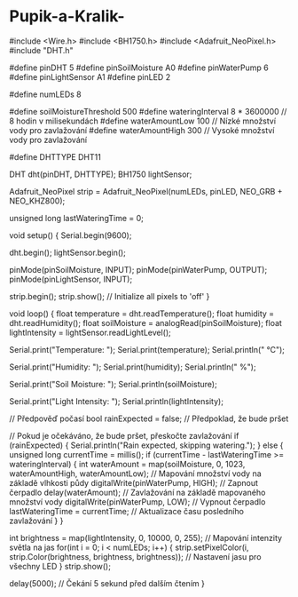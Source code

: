 # Pupik-a-Kralik-
#include <Wire.h>
#include <BH1750.h>
#include <Adafruit_NeoPixel.h>
#include "DHT.h"

#define pinDHT 5
#define pinSoilMoisture A0
#define pinWaterPump 6
#define pinLightSensor A1
#define pinLED 2

#define numLEDs 8

#define soilMoistureThreshold 500
#define wateringInterval 8 * 3600000 // 8 hodin v milisekundách
#define waterAmountLow 100 // Nízké množství vody pro zavlažování
#define waterAmountHigh 300 // Vysoké množství vody pro zavlažování

#define DHTTYPE DHT11

DHT dht(pinDHT, DHTTYPE);
BH1750 lightSensor;

Adafruit_NeoPixel strip = Adafruit_NeoPixel(numLEDs, pinLED, NEO_GRB + NEO_KHZ800);

unsigned long lastWateringTime = 0;

void setup() {
  Serial.begin(9600);
  
  dht.begin();
  lightSensor.begin();
  
  pinMode(pinSoilMoisture, INPUT);
  pinMode(pinWaterPump, OUTPUT);
  pinMode(pinLightSensor, INPUT);
  
  strip.begin();
  strip.show(); // Initialize all pixels to 'off'
}

void loop() {
  float temperature = dht.readTemperature();
  float humidity = dht.readHumidity();
  float soilMoisture = analogRead(pinSoilMoisture);
  float lightIntensity = lightSensor.readLightLevel();
  
  Serial.print("Temperature: ");
  Serial.print(temperature);
  Serial.println(" °C");
  
  Serial.print("Humidity: ");
  Serial.print(humidity);
  Serial.println(" %");
  
  Serial.print("Soil Moisture: ");
  Serial.println(soilMoisture);
  
  Serial.print("Light Intensity: ");
  Serial.println(lightIntensity);
  
  // Předpověď počasí
  bool rainExpected = false; // Předpoklad, že bude pršet
  
  // Pokud je očekáváno, že bude pršet, přeskočte zavlažování
  if (rainExpected) {
    Serial.println("Rain expected, skipping watering.");
  } else {
    unsigned long currentTime = millis();
    if (currentTime - lastWateringTime >= wateringInterval) {
      int waterAmount = map(soilMoisture, 0, 1023, waterAmountHigh, waterAmountLow); // Mapování množství vody na základě vlhkosti půdy
      digitalWrite(pinWaterPump, HIGH); // Zapnout čerpadlo
      delay(waterAmount); // Zavlažování na základě mapovaného množství vody
      digitalWrite(pinWaterPump, LOW); // Vypnout čerpadlo
      lastWateringTime = currentTime; // Aktualizace času posledního zavlažování
    }
  }
  
  int brightness = map(lightIntensity, 0, 10000, 0, 255); // Mapování intenzity světla na jas
  for(int i = 0; i < numLEDs; i++) {
    strip.setPixelColor(i, strip.Color(brightness, brightness, brightness)); // Nastavení jasu pro všechny LED
  }
  strip.show();
  
  delay(5000); // Čekání 5 sekund před dalším čtením
}




